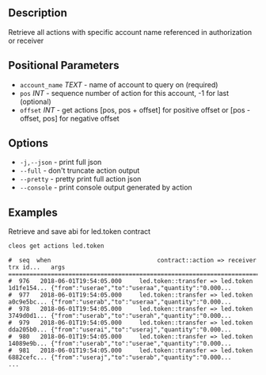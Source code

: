 ## Description
Retrieve all actions with specific account name referenced in authorization or receiver

## Positional Parameters
- `account_name` _TEXT_ - name of account to query on (required)
- `pos` _INT_ - sequence number of action for this account, -1 for last (optional)
- `offset` _INT_ - get actions [pos, pos + offset] for positive offset or [pos - offset, pos] for negative offset

## Options

- `-j,--json` - print full json
- `--full` - don't truncate action output
- `--pretty` - pretty print full action json
- `--console` - print console output generated by action

## Examples
Retrieve and save abi for led.token contract

```sh
cleos get actions led.token
```
```console
#  seq  when                              contract::action => receiver      trx id...   args
================================================================================================================
#  976   2018-06-01T19:54:05.000     led.token::transfer => led.token   1d1fe154... {"from":"userae","to":"useraa","quantity":"0.000...
#  977   2018-06-01T19:54:05.000     led.token::transfer => led.token   a0c9e5bc... {"from":"userab","to":"useraa","quantity":"0.000...
#  978   2018-06-01T19:54:05.000     led.token::transfer => led.token   3749d0d1... {"from":"userab","to":"userah","quantity":"0.000...
#  979   2018-06-01T19:54:05.000     led.token::transfer => led.token   dda205b0... {"from":"userai","to":"useraj","quantity":"0.000...
#  980   2018-06-01T19:54:05.000     led.token::transfer => led.token   14089e9b... {"from":"userab","to":"userae","quantity":"0.000...
#  981   2018-06-01T19:54:05.000     led.token::transfer => led.token   6882cefc... {"from":"useraj","to":"userab","quantity":"0.000...
...
```
